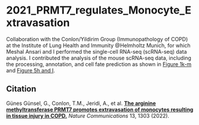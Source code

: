 # 2021_PRMT7_regulates_Monocyte_Extravasation

Collaboration with the Conlon/Yildirim Group (Immunopathology of COPD) at the Institute of Lung Health and Immunity @Helmholtz Munich, for which Meshal Ansari and I performed the single-cell RNA-seq (scRNA-seq) data analysis. I contributed the analysis of the mouse scRNA-seq data, including the processing, annotation, and cell fate prediction as shown in [Figure 1k-m](https://www.nature.com/articles/s41467-022-28809-4#Fig1) and [Figure 5h and I](https://www.nature.com/articles/s41467-022-28809-4#Fig5).

## Citation
Günes Günsel, G., Conlon, T.M., Jeridi, A., et al. **[The arginine methyltransferase PRMT7 promotes extravasation of monocytes resulting in tissue injury in COPD.](https://doi.org/10.1038/s41467-022-28809-4)** *Nature Communications* 13, 1303 (2022).

